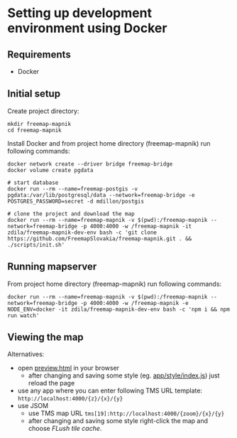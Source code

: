 # Setting up development environment using Docker

## Requirements

* Docker

## Initial setup

Create project directory:

```
mkdir freemap-mapnik
cd freemap-mapnik
```

Install Docker and from project home directory (freemap-mapnik) run following commands:

```
docker network create --driver bridge freemap-bridge
docker volume create pgdata

# start database
docker run --rm --name=freemap-postgis -v pgdata:/var/lib/postgresql/data --network=freemap-bridge -e POSTGRES_PASSWORD=secret -d mdillon/postgis

# clone the project and download the map
docker run --rm --name=freemap-mapnik -v $(pwd):/freemap-mapnik --network=freemap-bridge -p 4000:4000 -w /freemap-mapnik -it zdila/freemap-mapnik-dev-env bash -c 'git clone https://github.com/FreemapSlovakia/freemap-mapnik.git . && ./scripts/init.sh'
```

## Running mapserver

From project home directory (freemap-mapnik) run following commands:

```
docker run --rm --name=freemap-mapnik -v $(pwd):/freemap-mapnik --network=freemap-bridge -p 4000:4000 -w /freemap-mapnik -e NODE_ENV=docker -it zdila/freemap-mapnik-dev-env bash -c 'npm i && npm run watch'
```

## Viewing the map

Alternatives:

* open [preview.html](../preview.html) in your browser
  * after changing and saving some style (eg. [app/style/index.js](../app/style/index.js)) just reload the page
* use any app where you can enter following TMS URL template: `http://localhost:4000/{z}/{x}/{y}`
* use JSOM
  * use TMS map URL `tms[19]:http://localhost:4000/{zoom}/{x}/{y}`
  * after changing and saving some style right-click the map and choose _FLush tile cache_.
